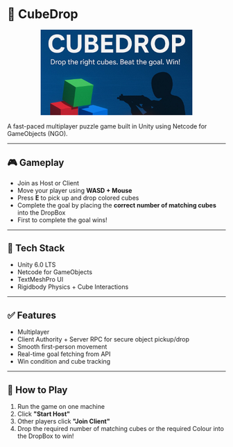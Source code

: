 # 🧊 CubeDrop

<p align="center">
  <img src="Thumbnail.jpg" width="350"/>
</p>

A fast-paced multiplayer puzzle game built in Unity using Netcode for GameObjects (NGO).

---

## 🎮 Gameplay

- Join as Host or Client
- Move your player using **WASD + Mouse**
- Press **E** to pick up and drop colored cubes
- Complete the goal by placing the **correct number of matching cubes** into the DropBox
- First to complete the goal wins!

---

## 🔧 Tech Stack

- Unity 6.0 LTS
- Netcode for GameObjects
- TextMeshPro UI
- Rigidbody Physics + Cube Interactions

---

## ✅ Features

- Multiplayer
- Client Authority + Server RPC for secure object pickup/drop
- Smooth first-person movement
- Real-time goal fetching from API
- Win condition and cube tracking

---

## 🚀 How to Play

1. Run the game on one machine
2. Click **"Start Host"**
3. Other players click **"Join Client"**
4. Drop the required number of matching cubes or the required Colour into the DropBox to win!
